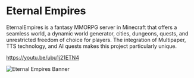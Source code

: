 # Eternal Empires

EternalEmpires is a fantasy MMORPG server in Minecraft that offers a seamless world, a dynamic world generator, cities, dungeons, quests, and unrestricted freedom of choice for players. The integration of Multipaper, TTS technology, and AI quests makes this project particularly unique.

https://youtu.be/ubu1j21ETN4

![Eternal Empires Banner](https://cdn.eternalempires.net/image/21d63fde-9d3b-4f69-9fed-1fcbade499f2.png)
